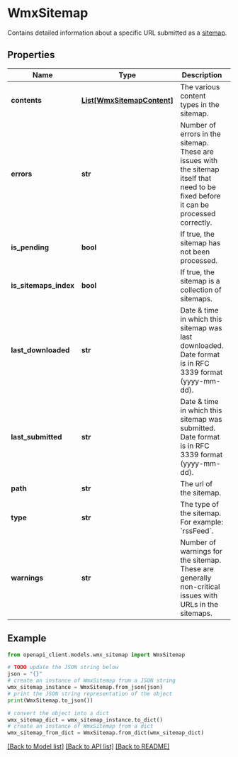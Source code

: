 # WmxSitemap

Contains detailed information about a specific URL submitted as a [sitemap](https://support.google.com/webmasters/answer/156184).

## Properties

Name | Type | Description | Notes
------------ | ------------- | ------------- | -------------
**contents** | [**List[WmxSitemapContent]**](WmxSitemapContent.md) | The various content types in the sitemap. | [optional] 
**errors** | **str** | Number of errors in the sitemap. These are issues with the sitemap itself that need to be fixed before it can be processed correctly. | [optional] 
**is_pending** | **bool** | If true, the sitemap has not been processed. | [optional] 
**is_sitemaps_index** | **bool** | If true, the sitemap is a collection of sitemaps. | [optional] 
**last_downloaded** | **str** | Date &amp; time in which this sitemap was last downloaded. Date format is in RFC 3339 format (yyyy-mm-dd). | [optional] 
**last_submitted** | **str** | Date &amp; time in which this sitemap was submitted. Date format is in RFC 3339 format (yyyy-mm-dd). | [optional] 
**path** | **str** | The url of the sitemap. | [optional] 
**type** | **str** | The type of the sitemap. For example: &#x60;rssFeed&#x60;. | [optional] 
**warnings** | **str** | Number of warnings for the sitemap. These are generally non-critical issues with URLs in the sitemaps. | [optional] 

## Example

```python
from openapi_client.models.wmx_sitemap import WmxSitemap

# TODO update the JSON string below
json = "{}"
# create an instance of WmxSitemap from a JSON string
wmx_sitemap_instance = WmxSitemap.from_json(json)
# print the JSON string representation of the object
print(WmxSitemap.to_json())

# convert the object into a dict
wmx_sitemap_dict = wmx_sitemap_instance.to_dict()
# create an instance of WmxSitemap from a dict
wmx_sitemap_from_dict = WmxSitemap.from_dict(wmx_sitemap_dict)
```
[[Back to Model list]](../README.md#documentation-for-models) [[Back to API list]](../README.md#documentation-for-api-endpoints) [[Back to README]](../README.md)


